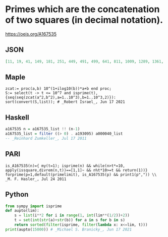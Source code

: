 # Primes which are the concatenation of two squares \(in decimal notation\)\.
https://oeis.org/A167535
## JSON
```JSON
[11, 19, 41, 149, 181, 251, 449, 491, 499, 641, 811, 1009, 1289, 1361, 1699, 2251, 2549, 4001, 4289, 4441, 4729, 6449, 6481, 6761, 7841, 8419, 9001, 9619, 10891, 11369, 11681, 12149, 12251, 12401, 12601, 12809, 13249, 13691, 13721, 14449, 14489]
```
## Maple
```Maple
zcat:= proc(a,b) 10^(1+ilog10(b))*a+b end proc;
S:= select(t -> t <= 10^7 and isprime(t), {seq(seq(zcat(a^2,b^2),a=1..10^3),b=1..10^3,2)}):
sort(convert(S,list)); # _Robert Israel_, Jun 17 2021
```
## Haskell
```Haskell
a167535 n = a167535_list !! (n-1)
a167535_list = filter ((> 0) . a193095) a000040_list
-- _Reinhard Zumkeller_, Jul 17 2011
```
## PARI
```PARI
is_A167535(n)={ my(t=1); isprime(n) && while(n>t*=10, apply(issquare,divrem(n,t))==[1,1]~ && n%t*10>=t && return(1))}
forprime(p=1,default(primelimit), is_A167535(p) && print1(p",")) \\ _M. F. Hasler_, Jul 24 2011
```
## Python
```Python
from sympy import isprime
def aupto(lim):
    s = list(i**2 for i in range(1, int(lim**(1/2))+2))
    t = set(int(str(a)+str(b)) for a in s for b in s)
    return sorted(filter(isprime, filter(lambda x: x<=lim, t)))
print(aupto(15000)) # _Michael S. Branicky_, Jun 17 2021
```

